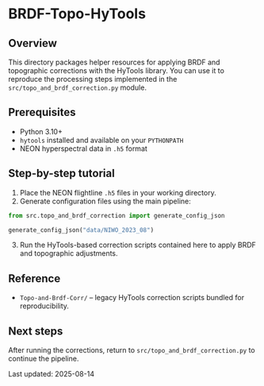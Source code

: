 # BRDF-Topo-HyTools

## Overview
This directory packages helper resources for applying BRDF and topographic
corrections with the HyTools library. You can use it to reproduce the
processing steps implemented in the `src/topo_and_brdf_correction.py` module.

## Prerequisites
- Python 3.10+
- `hytools` installed and available on your `PYTHONPATH`
- NEON hyperspectral data in `.h5` format

## Step-by-step tutorial
1. Place the NEON flightline `.h5` files in your working directory.
2. Generate configuration files using the main pipeline:

```python
from src.topo_and_brdf_correction import generate_config_json

generate_config_json("data/NIWO_2023_08")
```

3. Run the HyTools-based correction scripts contained here to apply BRDF and
topographic adjustments.

## Reference
- `Topo-and-Brdf-Corr/` – legacy HyTools correction scripts bundled for
  reproducibility.

## Next steps
After running the corrections, return to `src/topo_and_brdf_correction.py` to
continue the pipeline.

Last updated: 2025-08-14
